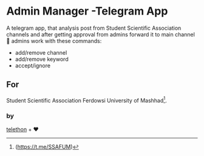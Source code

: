 # Admin Manager -Telegram App 
A telegram app, that analysis post from Student Scientific Association channels 
and after getting approval from admins forward it to main channel 🤠
admins work with these commands:
- add/remove channel
- add/remove keyword
- accept/ignore
## For
Student Scientific Association Ferdowsi University of Mashhad[^1].
### by
[telethon](https://github.com/LonamiWebs/Telethon/blob/master/readthedocs/index.rst) + ❤
[^1]:(https://t.me/SSAFUM)
